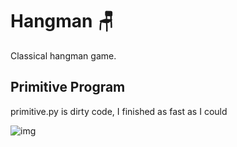 # Hangman 🪑

Classical hangman game.

## Primitive Program 

primitive.py is dirty code, I finished as fast as I could

![img](https://i.imgur.com/OGRTqcn.gif)